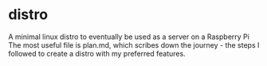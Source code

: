 # distro
A minimal linux distro to eventually be used as a server on a Raspberry Pi  
The most useful file is plan.md, which scribes down the journey - the steps I followed to create a distro with my preferred features.
